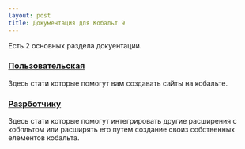 ```yaml
---
layout: post
title: Документация для Кобальт 9
---
```


Есть 2 основных раздела докуентации.

### [Пользовательская](/ru/cobalt/user/)

Здесь стати которые помогут вам создавать сайты на кобальте.

### [Разрботчику](/ru/cobalt/developer/)

Здесь стати которые помогут интегрировать другие расширения с кобпльтом или расширять его путем создание своиз собственных елементов кобальта.
